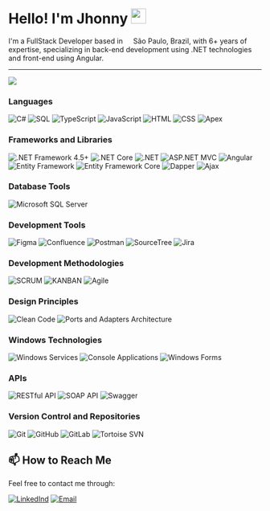 # Hello! I'm Jhonny <img src="https://emojis.slackmojis.com/emojis/images/1531849430/4246/blob-sunglasses.gif?1531849430" width="30"/>
<p>I'm a FullStack Developer based in <img src="https://cdn-icons-png.flaticon.com/128/3909/3909370.png" width="13"/> São Paulo, Brazil, with 6+ years of expertise, specializing in back-end development using .NET technologies and front-end using Angular.</p>

---
  
[![](https://visitcount.itsvg.in/api?id=JhonnyMarcelo&label=Profile%20Views&color=1&icon=5&pretty=true)](https://visitcount.itsvg.in)


### Languages
![C#](https://img.shields.io/badge/-C%23-512BD4?style=plastic&logo=c-sharp)
![SQL](https://img.shields.io/badge/-SQL-CC2927?style=plastic)
![TypeScript](https://img.shields.io/badge/-TypeScript-white?style=plastic&logo=typescript)
![JavaScript](https://img.shields.io/badge/-JavaScript-F7DF1E?style=plastic&logo=javascript&logoColor=black)
![HTML](https://img.shields.io/badge/-HTML-E34F26?style=plastic&logo=html5&logoColor=white)
![CSS](https://img.shields.io/badge/-CSS-1572B6?style=plastic&logo=css3)
![Apex](https://img.shields.io/badge/-Apex-1798C1?style=plastic&logo=salesforce)

### Frameworks and Libraries
![.NET Framework 4.5+](https://img.shields.io/badge/-Framework_4.5+-512BD4?style=plastic&logo=dotnet)
![.NET Core](https://img.shields.io/badge/-Core_(1,_2,_3.1)-512BD4?style=plastic&logo=dotnet)
![.NET](https://img.shields.io/badge/-.NET_(5,_6)-512BD4?style=plastic&logo=dotnet)
![ASP.NET MVC](https://img.shields.io/badge/-ASP.NET_MVC-512BD4?style=plastic&logo=dotnet)
![Angular](https://img.shields.io/badge/-Angular_(7,_12)-DD0031?style=plastic&logo=angular)
![Entity Framework](https://img.shields.io/badge/-Entity_Framework-black?style=plastic&logo=nuget)
![Entity Framework Core](https://img.shields.io/badge/-Entity_Framework_Core-black?style=plastic&logo=nuget)
![Dapper](https://img.shields.io/badge/-Dapper-black?style=plastic&logo=nuget)
![Ajax](https://img.shields.io/badge/-Ajax-005571?style=plastic&logo=jquery)

### Database Tools
![Microsoft SQL Server](https://img.shields.io/badge/-Microsoft_SQL_Server-white?style=plastic)

### Development Tools
![Figma](https://img.shields.io/badge/-Figma-white?style=plastic&logo=figma)
![Confluence](https://img.shields.io/badge/-Confluence-172B4D?style=plastic&logo=confluence)
![Postman](https://img.shields.io/badge/-Postman-white?style=plastic&logo=postman)
![SourceTree](https://img.shields.io/badge/-SourceTree-0052CC?style=plastic&logo=sourcetree)
![Jira](https://img.shields.io/badge/-Jira-0052CC?style=plastic&logo=jira)

### Development Methodologies
![SCRUM](https://img.shields.io/badge/-SCRUM-white?style=plastic&logo=scrumalliance)
![KANBAN](https://img.shields.io/badge/-KANBAN-white?style=plastic&logo=kanbanize)
![Agile](https://img.shields.io/badge/-Agile-white?style=plastic&logo=agile)

### Design Principles
![Clean Code](https://img.shields.io/badge/-Clean_Code-white?style=plastic)
![Ports and Adapters Architecture](https://img.shields.io/badge/-Ports_and_Adapters_Architecture-white?style=plastic)

### Windows Technologies
![Windows Services](https://img.shields.io/badge/-Windows_Services-0078D6?style=plastic&logo=windows)
![Console Applications](https://img.shields.io/badge/-Console_Applications-0078D6?style=plastic&logo=windows-terminal)
![Windows Forms](https://img.shields.io/badge/-Windows_Forms-0078D6?style=plastic&logo=windows)

### APIs
![RESTful API](https://img.shields.io/badge/-RESTful_API-white?style=plastic)
![SOAP API](https://img.shields.io/badge/-SOAP_API-white?style=plastic)
![Swagger](https://img.shields.io/badge/-Swagger-white?style=plastic&logo=swagger)

### Version Control and Repositories
![Git](https://img.shields.io/badge/-Git-F05032?style=plastic&logo=git&logoColor=white)
![GitHub](https://img.shields.io/badge/-GitHub-181717?style=plastic&logo=github)
![GitLab](https://img.shields.io/badge/-GitLab-white?style=plastic&logo=gitlab)
![Tortoise SVN](https://img.shields.io/badge/-Tortoise_SVN-white?style=plastic&logo=subversion)

<!-- ![Top Langs](https://github-readme-stats-git-master-jhonnymarcelo.vercel.app/api/top-langs/?username=JhonnySMarcelo) -->

## 📫 How to Reach Me

Feel free to contact me through:

[![LinkedInd](https://img.shields.io/badge/LinkedIn-0077B5?style=for-the-badge&logo=linkedin&logoColor=white)](https://www.linkedin.com/in/jhonnymarcelo/)
[![Email](https://img.shields.io/badge/Email-0077B5?style=for-the-badge&logo=gmail&logoColor=white)](mailto:jhonny-marcelo@outlook.com)
